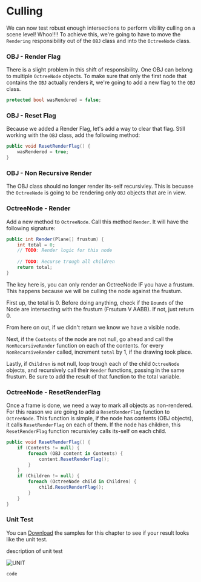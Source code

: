 # Culling

We can now test robust enough intersections to perform vibility culling on a scene level! Whoo!!!! To achieve this, we're going to have to move the ```Rendering``` responsibility out of the ```OBJ``` class and into the ```OctreeNode``` class.

### OBJ - Render Flag

There is a slight problem in this shift of responsibility. One OBJ can belong to multiple ```OctreeNode``` objects. To make sure that only the first node that contains the ```OBJ``` actually renders it, we're going to add a new flag to the ```OBJ``` class.


```cs
protected bool wasRendered = false;
```

### OBJ - Reset Flag

Because we added a Render Flag, let's add a way to clear that flag. Still working with the ```OBJ``` class, add the following method:

```cs
public void ResetRenderFlag() {
    wasRendered = true;
}
```

### OBJ - Non Recursive Render 

The OBJ class should no longer render its-self recursivley. This is becuase the ```OctreeNode``` is going to be rendering only ```OBJ``` objects that are in view.

### OctreeNode - Render

Add a new method to ```OctreeNode```. Call this method ```Render```. It will have the following signature:

```cs
public int Render(Plane[] frustum) {
    int total = 0;
    // TODO: Render logic for this node
    
    // TODO: Recurse trough all children
    return total;
}
```

The key here is, you can only render an OctreeNode IF you have a frustum. This happens because we will be culling the node against the frustum.

First up, the total is 0. Before doing anything, check if the ```Bounds``` of the Node are intersecting with the frustum (Frsutum V AABB). If not, just return 0.

From here on out, if we didn't return we know we have a visible node.

Next, if the ```Contents``` of the node are not null, go ahead and call the ```NonRecursiveRender``` function on each of the contents. for every ```NonRecursiveRender``` called, increment ```total``` by 1, if the drawing took place.

Lastly, if ```Children``` is not null, loop trough each of the child ```OctreeNode``` objects, and recursively call their ```Render``` functions, passing in the same frustum. Be sure to add the result of that function to the total variable.

### OctreeNode - ResetRenderFlag

Once a frame is done, we need a way to mark all objects as non-rendered. For this reason we are going to add a ```ResetRenderFlag``` function to ```OctreeNode```. This function is simple, if the node has contents (OBJ objects), it calls ```ResetRenderFlag``` on each of them. If the node has children, this ```ResetRenderFlag``` function recursivley calls its-self on each child.

```cs
public void ResetRenderFlag() {
    if (Contents != null) {
        foreach (OBJ content in Contents) {
            content.ResetRenderFlag();
        }
    }
    if (Children != null) {
        foreach (OctreeNode child in Children) {
            child.ResetRenderFlag();
        }
    }
}
```


### Unit Test

You can [Download](../Samples/SAMPLE.rar) the samples for this chapter to see if your result looks like the unit test.

description of unit test

![UNIT](image)

```cs
code
```